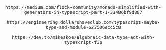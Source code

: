 <p align="center">
    <samp>
        https://medium.com/flock-community/monads-simplified-with-generators-in-typescript-part-1-33486bf9d887
        <br />
        <br />
        https://engineering.dollarshaveclub.com/typescript-maybe-type-and-module-627506ecc5c8
        <br/>
        <br/>
        https://dev.to/mikeskoe/algebraic-data-type-adt-with-typescript-f3p
    </samp>
</p>
